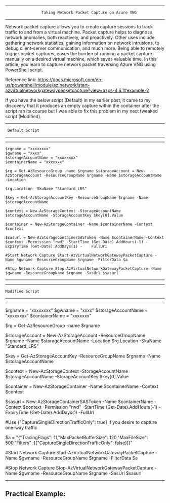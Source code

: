 *******************************************************************************************

                    Taking Network Packet Capture on Azure VNG
          
*******************************************************************************************

Network packet capture allows you to create capture sessions to track traffic to and from a virtual machine. Packet capture helps to diagnose network anomalies, both reactively, and proactively. Other uses include gathering network statistics, gaining information on network intrusions, to debug client-server communication, and much more. Being able to remotely trigger packet captures, eases the burden of running a packet capture manually on a desired virtual machine, which saves valuable time. In this article, you learn to capture network packet traversing Azure VNG using PowerShell script.

Reference link: https://docs.microsoft.com/en-us/powershell/module/az.network/start-azvirtualnetworkgatewaypacketcapture?view=azps-4.6.1#example-2

If you have the below script (Default) in my earlier post, it came to my discovery that it produces an empty capture within the container after the script ran its course but I was able to fix this problem in my next tweaked script (Modified).

**************************
       
     Default Script
       
**************************



********************************************************************************************************************************************************************************

    $rgname = "xxxxxxxx" 
    $gwname = "xxxx" 
    $storageAccountName = "xxxxxxxx" 
    $containerName = "xxxxxxx"

    $rg = Get-AzResourceGroup -name $rgname $storageAccount = New-AzStorageAccount -ResourceGroupName $rgname -Name $storageAccountName -Location 

    $rg.Location -SkuName "Standard_LRS" 

    $key = Get-AzStorageAccountKey -ResourceGroupName $rgname -Name $storageAccountName 

    $context = New-AzStorageContext -StorageAccountName $storageAccountName -StorageAccountKey $key[0].Value 

    $container = New-AzStorageContainer -Name $containerName -Context $context 

    $sasurl = New-AzStorageContainerSASToken -Name $containerName -Context $context -Permission "rwd" -StartTime (Get-Date).AddHours(-1) -ExpiryTime (Get-Date).AddDays(1) -    FullUri

    #Start Network Capture Start-AzVirtualNetworkGatewayPacketCapture -Name $gwname -ResourceGroupName $rgname -FilterData $a

    #Stop Network Capture Stop-AzVirtualNetworkGatewayPacketCapture -Name $gwname -ResourceGroupName $rgname -SasUrl $sasurl

********************************************************************************************************************************************************************************



**************************

    Modified Script

**************************



********************************************************************************************************************************************************************************

$rgname = "xxxxxxxx" 
$gwname = "xxxx" 
$storageAccountName = "xxxxxxxx" 
$containerName = "xxxxxxx"

$rg = Get-AzResourceGroup -name $rgname 

$storageAccount = New-AzStorageAccount -ResourceGroupName $rgname -Name $storageAccountName -Location $rg.Location -SkuName "Standard_LRS" 

$key = Get-AzStorageAccountKey -ResourceGroupName $rgname -Name $storageAccountName 

$context = New-AzStorageContext -StorageAccountName $storageAccountName -StorageAccountKey $key[0].Value 

$container = New-AzStorageContainer -Name $containerName -Context $context 

$sasurl = New-AzStorageContainerSASToken -Name $containerName -Context $context -Permission "rwd" -StartTime (Get-Date).AddHours(-1) -ExpiryTime (Get-Date).AddDays(1) -FullUri

#Use {"CaptureSingleDirectionTrafficOnly": true} if you desire to capture one-way traffic 

$a = "{"TracingFlags": 11,"MaxPacketBufferSize": 120,"MaxFileSize": 500,"Filters" :[{"CaptureSingleDirectionTrafficOnly": false}]}"

#Start Network Capture Start-AzVirtualNetworkGatewayPacketCapture -Name $gwname -ResourceGroupName $rgname -FilterData $a

#Stop Network Capture Stop-AzVirtualNetworkGatewayPacketCapture -Name $gwname -ResourceGroupName $rgname -SasUrl $sasurl`

********************************************************************************************************************************************************************************

## Practical Example:
